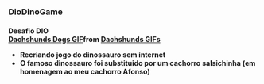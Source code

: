 
<h3>DioDinoGame</h3> 
<h4> Desafio DIO </l4>
<div class="tenor-gif-embed" data-postid="16662835" data-share-method="host" data-aspect-ratio="1.77778" data-width="100%"><a href="https://tenor.com/view/dachshunds-dogs-hot-weiner-weinerdog-gif-16662835">Dachshunds Dogs GIF</a>from <a href="https://tenor.com/search/dachshunds-gifs">Dachshunds GIFs</a></div> <script type="text/javascript" async src="https://tenor.com/embed.js"></script>

<ul>
  <li> Recriando jogo do dinossauro sem internet </li>
  <li> O famoso dinossauro foi substituido por um cachorro salsichinha (em homenagem ao meu cachorro Afonso)  </li>
</ul>
 
